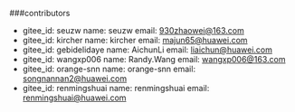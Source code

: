 ###contributors
  - gitee_id: seuzw
    name: seuzw
    email: 930zhaowei@163.com
  - gitee_id: kircher
    name: kircher
    email: majun65@huawei.com
  - gitee_id: gebidelidaye
    name: AichunLi
    email: liaichun@huawei.com
  - gitee_id: wangxp006
    name: Randy.Wang
    email: wangxp006@163.com
  - gitee_id: orange-snn
    name: orange-snn
    email: songnannan2@huawei.com
  - gitee_id: renmingshuai
    name: renmingshuai
    email: renmingshuai@huawei.com
